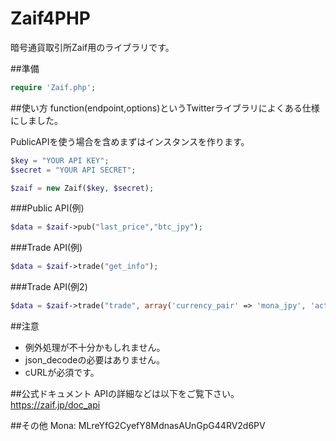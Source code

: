 Zaif4PHP
==========

暗号通貨取引所Zaif用のライブラリです。

##準備

```php
require 'Zaif.php';
```

##使い方
function(endpoint,options)というTwitterライブラリによくある仕様にしました。  
  
  
PublicAPIを使う場合を含めまずはインスタンスを作ります。
```php
$key = "YOUR API KEY";
$secret = "YOUR API SECRET";

$zaif = new Zaif($key, $secret);
```
###Public API(例)
```php
$data = $zaif->pub("last_price","btc_jpy");
```

###Trade API(例)
```php
$data = $zaif->trade("get_info");
```
###Trade API(例2)
```php
$data = $zaif->trade("trade", array('currency_pair' => 'mona_jpy', 'action' => 'ask', 'price' => 10000, 'amount' => 1 ) );
```

##注意
 - 例外処理が不十分かもしれません。
 - json_decodeの必要はありません。
 - cURLが必須です。
 
##公式ドキュメント
APIの詳細などは以下をご覧下さい。  
https://zaif.jp/doc_api

##その他
Mona: MLreYfG2CyefY8MdnasAUnGpG44RV2d6PV
